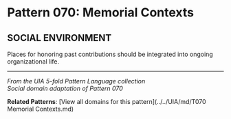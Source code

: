 # Pattern 070: Memorial Contexts

## SOCIAL ENVIRONMENT

Places for honoring past contributions should be integrated into ongoing organizational life.

---

*From the UIA 5-fold Pattern Language collection*  
*Social domain adaptation of Pattern 070*

**Related Patterns**: [View all domains for this pattern](../../UIA/md/T070 Memorial Contexts.md)
